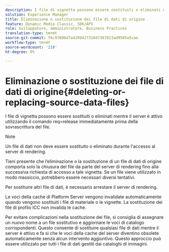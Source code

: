 ```yaml
---
description: I file di vignetta possono essere sostituiti o eliminati mentre il server è attivo utilizzando il comando req=release immediatamente prima della sovrascrittura del file.
solution: Experience Manager
title: Eliminazione o sostituzione dei file di dati di origine
feature: Dynamic Media Classic, SDK/API
role: Sviluppatore, amministratore, Business Practices
translation-type: tm+mt
source-git-commit: f6c97606d7a4209427316d7367013ad9585a5cae
workflow-type: tm+mt
source-wordcount: '218'
ht-degree: 0%

---
```



# Eliminazione o sostituzione dei file di dati di origine{#deleting-or-replacing-source-data-files}

I file di vignetta possono essere sostituiti o eliminati mentre il server è attivo utilizzando il comando req=release immediatamente prima della sovrascrittura del file.

>[!NOTE]
>
>Un file di dati non deve essere sostituito o eliminato durante l&#39;accesso al server di rendering.

Tieni presente che l’eliminazione o la sostituzione di un file di dati di origine comporta solo la chiusura del file da parte del server di rendering fino alla successiva richiesta di accesso a tale vignetta. Se un file viene utilizzato in modo massiccio, potrebbero essere necessari diversi tentativi.

Per sostituire altri file di dati, è necessario arrestare il server di rendering.

Le voci della cache di Platform Server vengono invalidate automaticamente quando vengono sostituiti i file di materiale o le vignette. La sostituzione dei file di profilo ICC non invalida le cache.

Per evitare complicazioni nella sostituzione dei file, si consiglia di assegnare un nuovo nome a un file sostitutivo e aggiornare le voci di catalogo corrispondenti. Questo consente di sostituire qualsiasi file di dati mentre il server è attivo e fa sì che le voci della cache del server diventino obsolete automaticamente senza alcun intervento aggiuntivo. Questo approccio può essere utilizzato per tutti i file di dati gestiti dai cataloghi di immagini.
